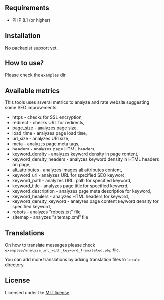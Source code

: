 ## Requirements

* PHP 8.1 (or higher)

## Installation

No packagist support yet.

## How to use?

Please check the `examples` dir

## Available metrics

This tools uses several metrics to analyze and rate website suggesting some SEO improvements:

* https - checks for SSL encryption,
* redirect - checks URL for redirects,
* page_size - analyzes page size,
* load_time - analyzes page load time,
* url_size - analyzes URl size,
* meta - analyzes page meta tags,
* headers - analyzes page HTML headers,
* keyword_density - analyzes keyword density in page content,
* keyword_density_headers - analyzes keyword density in HTML headers on page,
* alt_attributes - analyzes images alt attributes content,
* keyword_url - analyzes URL for specified SEO keyword,
* keyword_path - analyzes URL: path for specified keyword,
* keyword_title - analyzes page title for specified keyword,
* keyword_description - analyzes page meta description for keyword,
* keyword_headers - analyzes HTML headers for keyword,
* keyword_density_keyword - analyzes page content keyword density for specified keyword,
* robots - analyzes "robots.txt" file
* sitemap - analyzes "sitemap.xml" file

## Translations

On how to translate messages please check `examples/analyze_url_with_keyword_translated.php` file.

You can add more translations by adding translation files to `locale` directory.

## License
Licensed under the [MIT license](http://opensource.org/licenses/MIT).
